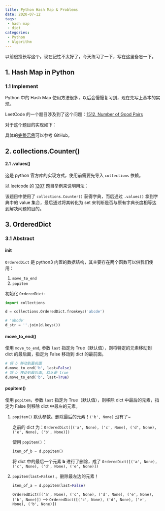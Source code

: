 ```yaml
---
title: Python Hash Map & Problems
date: 2020-07-12
tags:
 - hash map
 - dict
categories:
 - Python
 - Algorithm
---
```


以前很擅长写这个，现在记性不太好了，今天练习了一下，写在这里备忘一下。

## 1. Hash Map in Python


### 1.1 Implement

Python 中的 Hash Map 使用方法很多，以后会慢慢复习到，现在先写上基本的实现。

LeetCode 的一个题目涉及到了这个问题：[1512. Number of Good Pairs](https://leetcode.com/problems/number-of-good-pairs/)

对于这个题目的实现如下：

<RecoDemo :collapse="true">

<template slot="code-python">
  <<< @/docs/.vuepress/code/algorithm/hash_map_1.py
</template>
</RecoDemo>

具体的[完整示例](https://github.com/chenweigao/_code/blob/master/LeetCode/LC1512_Number_of_good_pairs.py)可以参考 GitHub。

## 2. collections.Counter()

#### 2.1 .values()

这是 python 官方库的实现方式，使用前需要先导入 `collections` 依赖。

以 leetcode 的 [1207](https://leetcode-cn.com/problems/unique-number-of-occurrences/) 题目举例来说明用法：

<RecoDemo :collapse="true">
<template slot="code-python">
  <<< @/docs/.vuepress/code/algorithm/hash_map_2.py
</template>
</RecoDemo>

该题目中使用了 `collections.Counter()` 获得字典，而后通过 `.values()` 拿到字典中的 value 集合，最后通过将其转化为 set 来判断是否与原有字典长度相等达到解决问题的目的。

## 3. OrderedDict

### 3.1 Abstract

#### init

`OrderedDict` 是 python3 内置的数据结构，其主要存在两个函数可以供我们使用：

1. `move_to_end`
2. `popitem`

初始化 `OrderedDict`:

```python
import collections

d = collections.OrderedDict.fromkeys('abcde')

# 'abcde'
d_str = ''.join(d.keys())
```

#### move_to_end()

使用 `move_to_end`, 参数 `last` 指定为 True（默认值），则将特定的元素移动到 dict 的最后面，指定为 False 移动到 dict 的最前面。

```python
# 将 b 移动到最前面
d.move_to_end('b', last=False)
# 将 b 移动到最后面, 默认是 true
d.move_to_end('b', last=True)
```

#### popitem()

使用 `popitem`，参数 `last` 指定为 True（默认值），则移除 dict 中最后的元素，指定为 False 则移除 dict 中最左的元素。

1. `popitem()` 默认参数。删除最后的元素！`('b', None)` 没有了~

   之前的 dict 为：`OrderedDict([('a', None), ('c', None), ('d', None), ('e', None), ('b', None)])`

   使用 `popitem()`：

   ```python
   item_of_b = d.popitem()
   ```

   将 dict 中的最后一个元素 **b** 进行了删除，成了 `OrderedDict([('a', None), ('c', None), ('d', None), ('e', None)])`

2. `popitem(last=False)` 。删除最左边的元素！

   ```python
   item_of_a = d.popitem(last=False)
   ```

   `OrderedDict([('a', None), ('c', None), ('d', None), ('e', None), ('b', None)])` --> `OrderedDict([('c', None), ('d', None), ('e', None), ('b', None)])`

